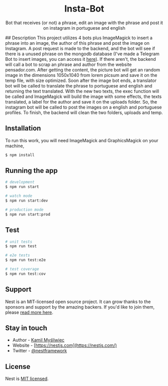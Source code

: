   <h1 align="center">Insta-Bot</h1>
  <p align="center">Bot that receives (or not) a phrase, edit an image with the phrase and post it on instagram in portuguese and english</p>
## Description
  This project utilizes 4 bots plus ImageMagick to insert a phrase into an image, the author of this phrase and post the image on Instagram. A post request is made to the backend, and the bot will see if there is a unused phrase on the mongodb database (I've made a Telegram Bot to insert images, you can access it <a href="https://github.com/guilhermeSMartins/insta-bot-telegram/">here</a>). If there aren't, the backend will call a bot to scrap an phrase and author from the website pensador.com. After getting the content, the picture bot will get an random image in the dimensions 1050x1040 from lorem picsum and save it on the temp file, with size optimized. Soon after the image bot ends, a translator bot will be called to translate the phrase to portuguese and english and returning the text translated. With the new two texts, the exec function will be called and ImageMagick will build the image with some effects, the texts translated, a label for the author and save it on the uploads folder. So, the instagram bot will be called to post the images on a english and portuguese profiles. To finish, the backend will clean the two folders, uploads and temp.
  
## Installation

To run this work, you will need ImageMagick and GraphicsMagick on your machine, 
```bash
$ npm install
```

## Running the app

```bash
# development
$ npm run start

# watch mode
$ npm run start:dev

# production mode
$ npm run start:prod
```

## Test

```bash
# unit tests
$ npm run test

# e2e tests
$ npm run test:e2e

# test coverage
$ npm run test:cov
```

## Support

Nest is an MIT-licensed open source project. It can grow thanks to the sponsors and support by the amazing backers. If you'd like to join them, please [read more here](https://docs.nestjs.com/support).

## Stay in touch

- Author - [Kamil Myśliwiec](https://twitter.com/kammysliwiec)
- Website - [https://nestjs.com](https://nestjs.com/)
- Twitter - [@nestframework](https://twitter.com/nestframework)

## License

  Nest is [MIT licensed](https://github.com/nestjs/nest/blob/master/LICENSE).
